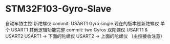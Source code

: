 # STM32F103-Gyro-Slave
自动车协主控 新陀螺仪
  commit: USART1 Gyro single
    现在的版本是新陀螺仪 单个 USART1 
    其他逻辑功能完整
  commit: two Gyros
    双陀螺仪 USART1 & USART2
    USART1 -> 下面的陀螺仪
    USART2 -> 上面的陀螺仪 （主控接收注意）
